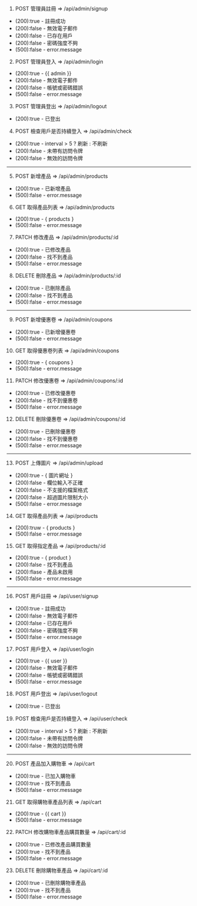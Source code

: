 1. POST 管理員註冊 => /api/admin/signup

- (200):true - 註冊成功
- (200):false - 無效電子郵件
- (200):false - 已存在用戶
- (200):false - 密碼強度不夠
- (500):false - error.message

2. POST 管理員登入 => /api/admin/login

- (200):true - {{ admin }}
- (200):false - 無效電子郵件
- (200):false - 帳號或密碼錯誤
- (500):false - error.message

3. POST 管理員登出 => /api/admin/logout

- (200):true - 已登出

4. POST 檢查用戶是否持續登入 => /api/admin/check

- (200):true - interval > 5 ? 刷新 : 不刷新
- (200):false - 未帶有訪問令牌
- (200):false - 無效的訪問令牌

---

5. POST 新增產品 => /api/admin/products

- (200):true - 已新增產品
- (500):false - error.message

6. GET 取得產品列表 => /api/admin/products

- (200):true - { products }
- (500):false - error.message

7. PATCH 修改產品 => /api/admin/products/:id

- (200):true - 已修改產品
- (200):false - 找不到產品
- (500):false - error.message

8. DELETE 刪除產品 => /api/admin/products/:id

- (200):true - 已刪除產品
- (200):false - 找不到產品
- (500):false - error.message

---

9. POST 新增優惠卷 => /api/admin/coupons

- (200):true - 已新增優惠卷
- (500):false - error.message

10. GET 取得優惠卷列表 => /api/admin/coupons

- (200):true - { coupons }
- (500):false - error.message

11. PATCH 修改優惠卷 => /api/admin/coupons/:id

- (200):true - 已修改優惠卷
- (200):false - 找不到優惠卷
- (500):false - error.message

12. DELETE 刪除優惠卷 => /api/admin/coupons/:id

- (200):true - 已刪除優惠卷
- (200):false - 找不到優惠卷
- (500):false - error.message

---

13. POST 上傳圖片 => /api/admin/upload

- (200):true - { 圖片網址 }
- (200):false - 欄位輸入不正確
- (200):false - 不支援的檔案格式
- (200):false - 超過圖片限制大小
- (500):false - error.message

14. GET 取得產品列表 => /api/products

- (200):truw - { products }
- (500):false - error.message

15. GET 取得指定產品 => /api/products/:id

- (200):true - { product }
- (200):false - 找不到產品
- (200):flase - 產品未啟用
- (500):false - error.message

---

16. POST 用戶註冊 => /api/user/signup

- (200):true - 註冊成功
- (200):false - 無效電子郵件
- (200):false - 已存在用戶
- (200):false - 密碼強度不夠
- (500):false - error.message

17. POST 用戶登入 => /api/user/login

- (200):true - {{ user }}
- (200):false - 無效電子郵件
- (200):false - 帳號或密碼錯誤
- (500):false - error.message

18. POST 用戶登出 => /api/user/logout

- (200):true - 已登出

19. POST 檢查用戶是否持續登入 => /api/user/check

- (200):true - interval > 5 ? 刷新 : 不刷新
- (200):false - 未帶有訪問令牌
- (200):false - 無效的訪問令牌

---

20. POST 產品加入購物車 => /api/cart

- (200):true - 已加入購物車
- (200):true - 找不到產品
- (500):false - error.message

21. GET 取得購物車產品列表 => /api/cart

- (200):true - {{ cart }}
- (500):false - error.message

22. PATCH 修改購物車產品購買數量 => /api/cart/:id

- (200):true - 已修改產品購買數量
- (200):true - 找不到產品
- (500):false - error.message

23. DELETE 刪除購物車產品 => /api/cart/:id

- (200):true - 已刪除購物車產品
- (200):true - 找不到產品
- (500):false - error.message

